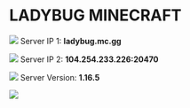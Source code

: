 # **LADYBUG MINECRAFT**

![](https://cdn.discordapp.com/emojis/899751455450349589.webp?size=44&quality=lossless) Server IP 1: **ladybug.mc.gg**

![](https://cdn.discordapp.com/emojis/899751455450349589.webp?size=44&quality=lossless) Server IP 2: **104.254.233.226:20470**

![](https://cdn.discordapp.com/emojis/899751455450349589.webp?size=44&quality=lossless) Server Version: **1.16.5**


![](https://cdn.discordapp.com/attachments/899782127414030356/899799454830436392/242546225_240150434794697_2911623857439945128_n.jpg)
